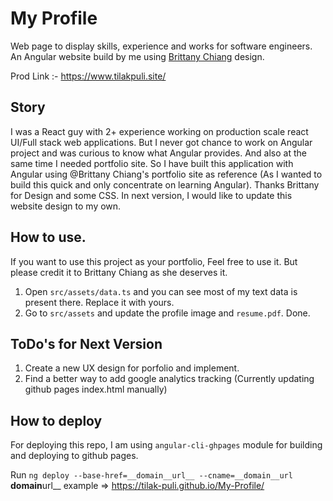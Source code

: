 # My Profile

Web page to display skills, experience and works for software engineers.
An Angular website build by me using [Brittany Chiang](https://brittanychiang.com/) design.

Prod Link :- https://www.tilakpuli.site/

## Story

I was a React guy with 2+ experience working on production scale react UI/Full stack web applications. But I never got chance to work on Angular project and was curious to know what Angular provides. And also at the same time I needed portfolio site. So I have built this application with Angular using @Brittany Chiang's portfolio site as reference (As I wanted to build this quick and only concentrate on learning Angular). Thanks Brittany for Design and some CSS. In next version, I would like to update this website design to my own.

## How to use.

If you want to use this project as your portfolio, Feel free to use it. But please credit it to Brittany Chiang as she deserves it.

1. Open `src/assets/data.ts` and you can see most of my text data is present there. Replace it with yours.
2. Go to `src/assets` and update the profile image and `resume.pdf`. Done.

## ToDo's for Next Version

1. Create a new UX design for porfolio and implement.
2. Find a better way to add google analytics tracking (Currently updating github pages index.html manually)

## How to deploy

For deploying this repo, I am using `angular-cli-ghpages` module for building and deploying to github pages.

Run `ng deploy --base-href=__domain__url__ --cname=__domain__url`
**domain**url\_\_ example => https://tilak-puli.github.io/My-Profile/
